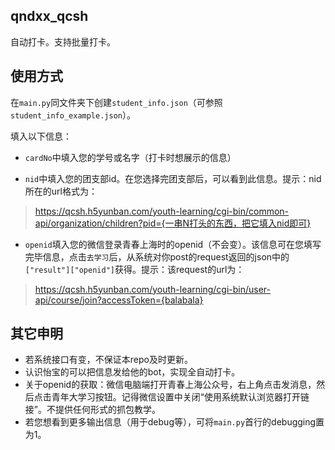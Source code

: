 ## qndxx_qcsh
自动打卡。支持批量打卡。

## 使用方式

在```main.py```同文件夹下创建```student_info.json```（可参照```student_info_example.json```）。

填入以下信息：

- ```cardNo```中填入您的学号或名字（打卡时想展示的信息）

- ```nid```中填入您的团支部id。在您选择完团支部后，可以看到此信息。提示：nid所在的url格式为：

> https://qcsh.h5yunban.com/youth-learning/cgi-bin/common-api/organization/children?pid={一串N打头的东西，把它填入nid即可}

- ```openid```填入您的微信登录青春上海时的openid（不会变）。该信息可在您填写完毕信息，点击```去学习```后，从系统对你post的request返回的json中的```["result"]["openid"]```获得。提示：该request的url为：

> https://qcsh.h5yunban.com/youth-learning/cgi-bin/user-api/course/join?accessToken={balabala}

## 其它申明
- 若系统接口有变，不保证本repo及时更新。
- 认识怡宝的可以把信息发给他的bot，实现全自动打卡。
- 关于openid的获取：微信电脑端打开青春上海公众号，右上角点击发消息，然后点击青年大学习按钮。记得微信设置中关闭“使用系统默认浏览器打开链接”。不提供任何形式的抓包教学。
- 若您想看到更多输出信息（用于debug等），可将```main.py```首行的debugging置为1。